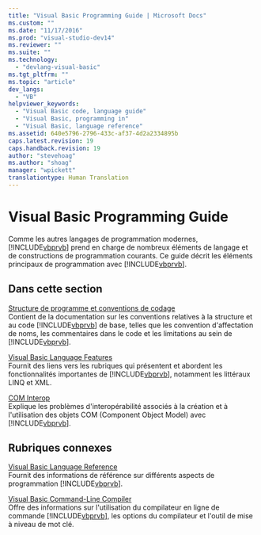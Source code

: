 ```yaml
---
title: "Visual Basic Programming Guide | Microsoft Docs"
ms.custom: ""
ms.date: "11/17/2016"
ms.prod: "visual-studio-dev14"
ms.reviewer: ""
ms.suite: ""
ms.technology: 
  - "devlang-visual-basic"
ms.tgt_pltfrm: ""
ms.topic: "article"
dev_langs: 
  - "VB"
helpviewer_keywords: 
  - "Visual Basic code, language guide"
  - "Visual Basic, programming in"
  - "Visual Basic, language reference"
ms.assetid: 640e5796-2796-433c-af37-4d2a2334895b
caps.latest.revision: 19
caps.handback.revision: 19
author: "stevehoag"
ms.author: "shoag"
manager: "wpickett"
translationtype: Human Translation
---
```

# Visual Basic Programming Guide
Comme les autres langages de programmation modernes, [!INCLUDE[vbprvb](../../csharp/programming-guide/concepts/linq/includes/vbprvb_md.md)] prend en charge de nombreux éléments de langage et de constructions de programmation courants. Ce guide décrit les éléments principaux de programmation avec [!INCLUDE[vbprvb](../../csharp/programming-guide/concepts/linq/includes/vbprvb_md.md)].  
  
## Dans cette section  
 [Structure de programme et conventions de codage](../../visual-basic/programming-guide/program-structure/program-structure-and-code-conventions.md)  
 Contient de la documentation sur les conventions relatives à la structure et au code [!INCLUDE[vbprvb](../../csharp/programming-guide/concepts/linq/includes/vbprvb_md.md)] de base, telles que les convention d'affectation de noms, les commentaires dans le code et les limitations au sein de [!INCLUDE[vbprvb](../../csharp/programming-guide/concepts/linq/includes/vbprvb_md.md)].  
  
 [Visual Basic Language Features](../../visual-basic/programming-guide/language-features/index.md)  
 Fournit des liens vers les rubriques qui présentent et abordent les fonctionnalités importantes de [!INCLUDE[vbprvb](../../csharp/programming-guide/concepts/linq/includes/vbprvb_md.md)], notamment les littéraux LINQ et XML.  
  
 [COM Interop](../../visual-basic/programming-guide/com-interop/index.md)  
 Explique les problèmes d'interopérabilité associés à la création et à l'utilisation des objets COM \(Component Object Model\) avec [!INCLUDE[vbprvb](../../csharp/programming-guide/concepts/linq/includes/vbprvb_md.md)].  
  
## Rubriques connexes  
 [Visual Basic Language Reference](../../visual-basic/language-reference/index.md)  
 Fournit des informations de référence sur différents aspects de programmation [!INCLUDE[vbprvb](../../csharp/programming-guide/concepts/linq/includes/vbprvb_md.md)].  
  
 [Visual Basic Command\-Line Compiler](../../visual-basic/reference/command-line-compiler/index.md)  
 Offre des informations sur l'utilisation du compilateur en ligne de commande [!INCLUDE[vbprvb](../../csharp/programming-guide/concepts/linq/includes/vbprvb_md.md)], les options du compilateur et l'outil de mise à niveau de mot clé.
